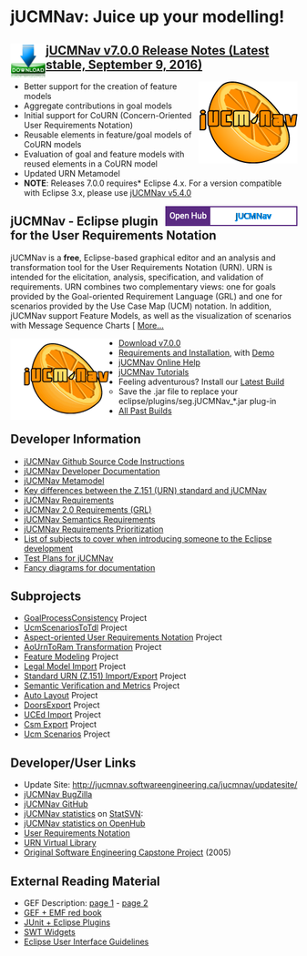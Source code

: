 # jUCMNav: Juice up your modelling!
## [<img align = "left" src="img/downloadButton.png">](DownloadingAndInstallation)[jUCMNav v7.0.0 Release Notes (Latest stable, September 9, 2016)](JUCMNavRelease700)

<img align = "right" src="img/LogoFinal.gif">


  - <span class="twiki-macro N"></span> Better support for the creation
    of feature models
  - <span class="twiki-macro N"></span> Aggregate contributions in goal
    models
  - <span class="twiki-macro N"></span> Initial support for CoURN
    (Concern-Oriented User Requirements Notation)
  - <span class="twiki-macro N"></span> Reusable elements in
    feature/goal models of CoURN models
  - <span class="twiki-macro N"></span> Evaluation of goal and feature
    models with reused elements in a CoURN model
  - <span class="twiki-macro N"></span> Updated URN Metamodel
  - **NOTE**: Releases 7.0.0 requires\* Eclipse 4.x. For a version
    compatible with Eclipse 3.x, please use [jUCMNav
    v5.4.0](JUCMNavRelease540)

[<img align = "right" src="img/widget.gif">](https://www.openhub.net/p/jucmnav?ref=Partner+Badge)

## jUCMNav - Eclipse plugin for the User Requirements Notation

jUCMNav is a **free**, Eclipse-based graphical editor and an analysis
and transformation tool for the User Requirements Notation (URN). URN is
intended for the elicitation, analysis, specification, and validation of
requirements. URN combines two complementary views: one for goals
provided by the Goal-oriented Requirement Language (GRL) and one for
scenarios provided by the Use Case Map (UCM) notation. In addition,
jUCMNav support Feature Models, as well as the visualization of
scenarios with Message Sequence Charts \[ [More...](HelpOnLine)

<img align = "left" padding = 50 src = "img/ToolAnim.gif"> 


  - [Download v7.0.0](JUCMNavRelease700)
    <span class="twiki-macro N"></span>
  - [Requirements and Installation](DownloadingAndInstallation), with
    [Demo](InstallationDemo)
  - [jUCMNav Online Help](HelpOnLine)
  - [jUCMNav Tutorials](JUCMNavTutorials)
  - Feeling adventurous? Install our [Latest
    Build](http://jucmnav.softwareengineering.ca/ccbuilds/artifacts/seg.jUCMNav/latest/)
      - Save the .jar file to replace your
        eclipse/plugins/seg.jUCMNav\_\*.jar plug-in
  - [All Past
    Builds](http://jucmnav.softwareengineering.ca/ccbuilds/artifacts/seg.jUCMNav/)


## Developer Information

  - [jUCMNav Github Source Code Instructions](jUCMNavGithubSourceCodeInstructions)
  - [jUCMNav Developer Documentation](JUCMNavDevDoc)
  - [jUCMNav Metamodel](URNMetaModel)
  - [Key differences between the Z.151 (URN) standard and
    jUCMNav](KeyDifferences)
  - [jUCMNav Requirements](UCMNavRequirements)
  - [jUCMNav 2.0 Requirements (GRL)](JUCMNavRequirementsVer2)
  - [jUCMNav Semantics Requirements](JUCMNavSemanticsRequirements)
  - [jUCMNav Requirements
    Prioritization](JUCMNavRequirementsPrioritization)
  - [List of subjects to cover when introducing someone to the Eclipse
    development](DevelopingWithEclipse)
  - [Test Plans for jUCMNav](JUCMNavTesting)
  - [Fancy diagrams for documentation](JUCMNavFancyDiagrams)

## Subprojects

  - [GoalProcessConsistency](GoalProcessConsistency) Project 
  - [UcmScenariosToTdl](UcmScenariosToTdl) Project
  - [Aspect-oriented User Requirements Notation](AoURN) Project
  - [AoUrnToRam Transformation](AoUrnToRamWebsite) Project
  - [Feature Modeling](FeatureModeling) Project
    <span class="twiki-macro N"></span>
  - [Legal Model Import](LegalModelImport) Project
  - [Standard URN (Z.151) Import/Export](Z151ImportExport) Project
  - [Semantic Verification and Metrics](SemanticVerification) Project
  - [Auto Layout](AutoLayout) Project
  - [DoorsExport](DoorsExport) Project
  - [UCEd Import](UCEdImport) Project
  - [Csm Export](CsmExport) Project
  - [Ucm Scenarios](UcmScenarios) Project


## Developer/User Links

  - Update Site:
    <http://jucmnav.softwareengineering.ca/jucmnav/updatesite/>
  - [jUCMNav BugZilla](http://jucmnav.softwareengineering.ca/bugzilla/)
  - [jUCMNav GitHub](https://github.com/JUCMNAV)
  - [jUCMNav statistics](http://www.eecs.uottawa.ca/~damyot/stats/) on
    [StatSVN](http://www.statsvn.org):
  - [jUCMNav statistics on
    OpenHub](http://www.ohloh.net/projects/11712?p=jUCMNav)
  - [User Requirements Notation](http://www.usecasemaps.org)
  - [URN Virtual Library](http://www.usecasemaps.org/pub)
  - [Original Software Engineering Capstone Project](SEG4910) (2005)


## External Reading Material

  - GEF Description:
    [page 1](http://eclipsewiki.editme.com/GefDescription) -
    [page 2](http://eclipsewiki.editme.com/GefDescription2)
  - [GEF + EMF red book](http://www.redbooks.ibm.com/redbooks/pdfs/sg246302.pdf)
  - [JUnit + Eclipse
    Plugins](http://today.java.net/today/2004/02/02/ch12Eclipse.pdf)
  - [SWT
    Widgets](http://www.developer.com/java/other/article.php/10936_3330861_1)
  - [Eclipse User Interface
    Guidelines](http://www.eclipse.org/articles/Article-UI-Guidelines/Contents.html)



